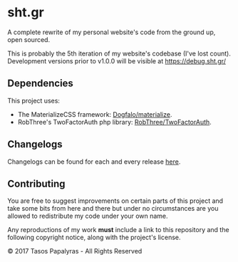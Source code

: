 # sht.gr
A complete rewrite of my personal website's code from the ground up, open sourced.

This is probably the 5th iteration of my website's codebase (I've lost count).
Development versions prior to v1.0.0 will be visible at https://debug.sht.gr/

## Dependencies
This project uses:
+ The MaterializeCSS framework: [Dogfalo/materialize](https://github.com/Dogfalo/materialize).
+ RobThree's TwoFactorAuth php library: [RobThree/TwoFactorAuth](https://github.com/RobThree/TwoFactorAuth).

## Changelogs
Changelogs can be found for each and every release [here](https://github.com/ShtHappens796/sht.gr/releases).

## Contributing
You are free to suggest improvements on certain parts of this project and take some bits from here and there but under no circumstances are you allowed to redistribute my code under your own name.

Any reproductions of my work **must** include a link to this repository and the following copyright notice, along with the project's license.

© 2017 Tasos Papalyras - All Rights Reserved
